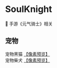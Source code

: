 # SoulKnight
:art: 手游《元气骑士》相关 

## 宠物

宠物黑猫 [【像素预览】](https://itagn.github.io/SoulKnight/pet/cat/)    
宠物柴犬 [【像素预览】](https://itagn.github.io/SoulKnight/pet/dog/)    